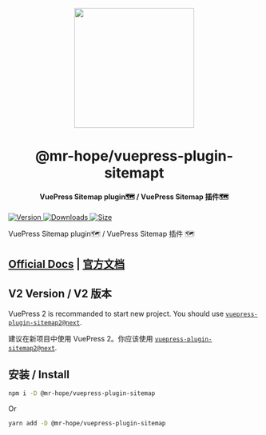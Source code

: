 <!-- markdownlint-disable -->
<p align="center">
  <img width="240" src="https://vuepress-theme-hope.github.io/logo.svg" style="text-align: center;"/>
</p>
<h1 align="center">@mr-hope/vuepress-plugin-sitemapt</h1>
<h4 align="center">VuePress Sitemap plugin🗺️ / VuePress Sitemap 插件🗺️</h4>

[![Version](https://img.shields.io/npm/v/@mr-hope/vuepress-plugin-sitemap.svg?style=flat-square&logo=npm) ![Downloads](https://img.shields.io/npm/dm/@mr-hope/vuepress-plugin-sitemap.svg?style=flat-square&logo=npm) ![Size](https://img.shields.io/bundlephobia/min/@mr-hope/vuepress-plugin-sitemap?style=flat-square&logo=npm)](https://www.npmjs.com/package/@mr-hope/vuepress-plugin-sitemap)

<!-- markdownlint-restore -->

VuePress Sitemap plugin🗺️ / VuePress Sitemap 插件 🗺️

## [Official Docs](https://vuepress-theme-hope.github.io/v1/sitemap/) | [官方文档](https://vuepress-theme-hope.gitee.io/v1/sitemap/zh/)

## V2 Version / V2 版本

VuePress 2 is recommanded to start new project. You should use [`vuepress-plugin-sitemap2@next`](https://vuepress-theme-hope.github.io/v2/sitemap/).

建议在新项目中使用 VuePress 2。你应该使用 [`vuepress-plugin-sitemap2@next`](https://vuepress-theme-hope.gitee.io/v2/sitemap/zh/).

## 安装 / Install

```bash
npm i -D @mr-hope/vuepress-plugin-sitemap
```

Or

```bash
yarn add -D @mr-hope/vuepress-plugin-sitemap
```
